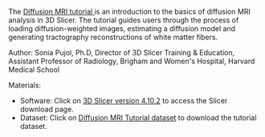 The <a href="https://spujol.github.io/SlicerVisualizationTutorial/SlicerDiffusionMRITutorial_SoniaPujol.pdf" target="_blank"> Diffusion MRI tutorial </a> is an introduction to the basics of diffusion MRI analysis in 3D Slicer. The tutorial guides users through the process of loading diffusion-weighted images, estimating a diffusion model and generating tractography reconstructions of white matter fibers.

Author:
Sonia Pujol, Ph.D, Director of 3D Slicer Training & Education, Assistant Professor of Radiology, Brigham and Women's Hospital, Harvard Medical School


Materials:
* Software: Click on [3D Slicer version 4.10.2](https://download.slicer.org/) to access the Slicer download page.
* Dataset: Click on [Diffusion MRI Tutorial dataset](https://www.dropbox.com/s/gba2zsn276x43up/SlicerDiffusionMRITutorialData.zip?dl=1) to download the tutorial dataset.
